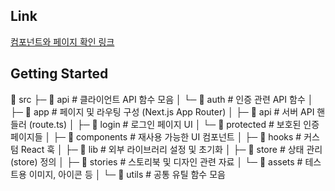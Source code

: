 ## Link

[컴포넌트와 페이지 확인 링크](https://swyp-travel.github.io/SWYP_FRONT)

## Getting Started

📁 src
├─ 📁 api             # 클라이언트 API 함수 모음
│  └─ 📁 auth         # 인증 관련 API 함수
│
├─ 📁 app             # 페이지 및 라우팅 구성 (Next.js App Router)
│  ├─ 📁 api          # 서버 API 핸들러 (route.ts)
│  ├─ 📁 login        # 로그인 페이지 UI
│  └─ 📁 protected    # 보호된 인증 페이지들
│
├─ 📁 components      # 재사용 가능한 UI 컴포넌트
│
├─ 📁 hooks           # 커스텀 React 훅
│
├─ 📁 lib             # 외부 라이브러리 설정 및 초기화
│
├─ 📁 store           # 상태 관리(store) 정의
│
├─ 📁 stories         # 스토리북 및 디자인 관련 자료
│  └─ 📁 assets       # 테스트용 이미지, 아이콘 등
│
└─ 📁 utils           # 공통 유틸 함수 모음

